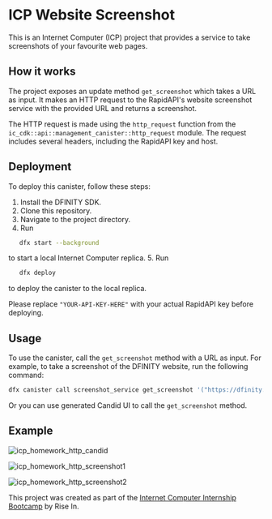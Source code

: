 # ICP Website Screenshot 

This is an Internet Computer (ICP) project that provides a service to take screenshots of your favourite web pages.

## How it works

The project exposes an update method `get_screenshot` which takes a URL as input. It makes an HTTP request to the RapidAPI's website screenshot service with the provided URL and returns a screenshot.

The HTTP request is made using the `http_request` function from the `ic_cdk::api::management_canister::http_request` module. The request includes several headers, including the RapidAPI key and host.

## Deployment

To deploy this canister, follow these steps:

1. Install the DFINITY SDK.
2. Clone this repository.
3. Navigate to the project directory.
4. Run 
```bash 
   dfx start --background
``` 
  to start a local Internet Computer replica.
5. Run 
```bash
   dfx deploy
``` 
to deploy the canister to the local replica.

Please replace `"YOUR-API-KEY-HERE"` with your actual RapidAPI key before deploying.

## Usage

To use the canister, call the `get_screenshot` method with a URL as input. For example, to take a screenshot of the DFINITY website, run the following command:

```bash
dfx canister call screenshot_service get_screenshot '("https://dfinity.org/")'
```

Or you can use generated Candid UI to call the `get_screenshot` method.

## Example


![icp_homework_http_candid](https://github.com/mervanerenci/icp_http_request/assets/101268022/78ced906-990e-4932-8556-b6d545746e5a)

![icp_homework_http_screenshot1](https://github.com/mervanerenci/icp_http_request/assets/101268022/c57dde78-6baa-4f5b-9e98-4d8423497b22)

![icp_homework_http_screenshot2](https://github.com/mervanerenci/icp_http_request/assets/101268022/e579abd3-1a82-4a50-b446-c31813a52017)





This project was created as part of the [Internet Computer Internship Bootcamp](https://www.risein.com/bootcamp-details/internet-computer-internship-bootcamp/) by Rise In.
